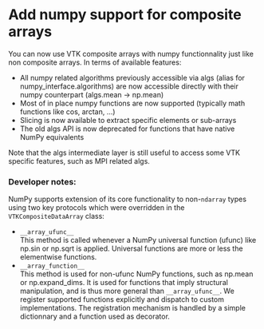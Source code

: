 # Add numpy support for composite arrays

You can now use VTK composite arrays with numpy functionnality just like non composite arrays.
In terms of available features:
- All numpy related algorithms previously accessible via algs (alias for numpy_interface.algorithms) are now accessible directly with their numpy counterpart (algs.mean -> np.mean)
- Most of in place numpy functions are now supported (typically math functions like cos, arctan, ...)
- Slicing is now available to extract specific elements or sub-arrays
- The old algs API is now deprecated for functions that have native NumPy equivalents

Note that the algs intermediate layer is still useful to access some VTK specific features, such as MPI related algs.

### Developer notes:

NumPy supports extension of its core functionality to non-`ndarray` types using two key protocols which were overridden in the `VTKCompositeDataArray` class:
- `__array_ufunc__`\
This method is called whenever a NumPy universal function (ufunc) like np.sin or np.sqrt is applied. Universal functions are more or less the elementwise functions.
- `__array_function__`\
This method is used for non-ufunc NumPy functions, such as np.mean or np.expand_dims. It is used for functions that imply structural manipulation, and is thus more general than `__array_ufunc__`. We register supported functions explicitly and dispatch to custom implementations. The registration mechanism is handled by a simple dictionnary and a function used as decorator.
